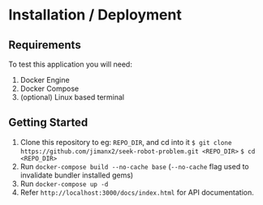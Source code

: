 # Installation / Deployment

## Requirements

To test this application you will need:

1. Docker Engine
2. Docker Compose
3. (optional) Linux based terminal

## Getting Started

1. Clone this repository to eg: `REPO_DIR`, and cd into it
   `$ git clone https://github.com/jimanx2/seek-robot-problem.git <REPO_DIR>`
   `$ cd <REPO_DIR>`
2. Run `docker-compose build --no-cache base` (`--no-cache` flag used to invalidate bundler installed gems)
3. Run `docker-compose up -d`
4. Refer `http://localhost:3000/docs/index.html` for API documentation.
